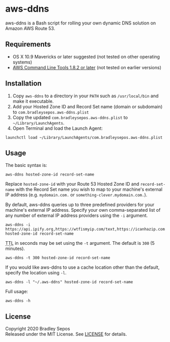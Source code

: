 aws-ddns
======

aws-ddns is a Bash script for rolling your own dynamic DNS solution on Amazon AWS Route 53.


Requirements
------------

- OS X 10.9 Mavericks or later suggested (not tested on other operating systems)
- [AWS Command Line Tools 1.8.2 or later](http://docs.aws.amazon.com/cli/latest/userguide/installing.html) (not tested on earlier versions)


Installation
------------

1. Copy `aws-ddns` to a directory in your `PATH` such as `/usr/local/bin` and make it executable.
2. Add your Hosted Zone ID and Record Set name (domain or subdomain) to `com.bradleysepos.aws-ddns.plist` 
3. Copy the updated `com.bradleysepos.aws-ddns.plist` to `~/Library/LaunchAgents`.
4. Open Terminal and load the Launch Agent:

```
launchctl load ~/Library/LaunchAgents/com.bradleysepos.aws-ddns.plist
```


Usage
-----

The basic syntax is:

```
aws-ddns hosted-zone-id record-set-name
```

Replace `hosted-zone-id` with your Route 53 Hosted Zone ID and `record-set-name` with the Record Set name you wish to map to your machine's external IP address (e.g. `mydomain.com.` or `something-clever.mydomain.com.`).

By default, aws-ddns queries up to three predefined providers for your machine's external IP address. Specify your own comma-separated list of any number of external IP address providers using the `-i` argument.

```
aws-ddns -i https://api.ipify.org,https://wtfismyip.com/text,https://icanhazip.com hosted-zone-id record-set-name
```

<abbr title="Time To Live">TTL</abbr> in seconds may be set using the `-t` argument. The default is `300` (5 minutes).

```
aws-ddns -t 300 hosted-zone-id record-set-name
```

If you would like aws-ddns to use a cache location other than the default, specify the location using `-l`.

```
aws-ddns -l "~/.aws-ddns" hosted-zone-id record-set-name
```

Full usage:

```
aws-ddns -h
```


License
-------

Copyright 2020 Bradley Sepos  
Released under the MIT License. See [LICENSE](LICENSE) for details.
